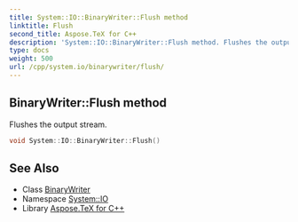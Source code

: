 ```yaml
---
title: System::IO::BinaryWriter::Flush method
linktitle: Flush
second_title: Aspose.TeX for C++
description: 'System::IO::BinaryWriter::Flush method. Flushes the output stream in C++.'
type: docs
weight: 500
url: /cpp/system.io/binarywriter/flush/
---
```

## BinaryWriter::Flush method


Flushes the output stream.

```cpp
void System::IO::BinaryWriter::Flush()
```

## See Also

* Class [BinaryWriter](../)
* Namespace [System::IO](../../)
* Library [Aspose.TeX for C++](../../../)
